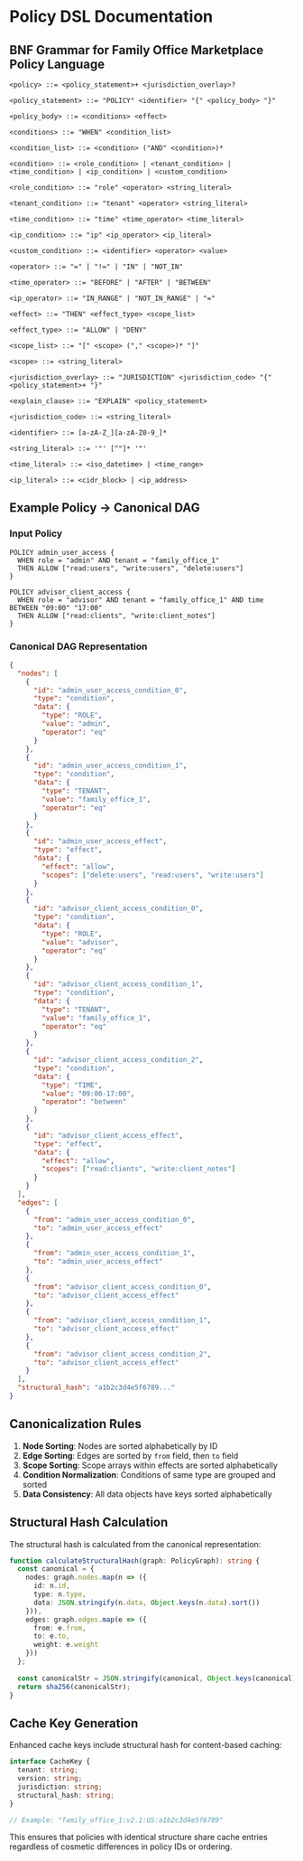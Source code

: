 # Policy DSL Documentation

## BNF Grammar for Family Office Marketplace Policy Language

```bnf
<policy> ::= <policy_statement>+ <jurisdiction_overlay>?

<policy_statement> ::= "POLICY" <identifier> "{" <policy_body> "}"

<policy_body> ::= <conditions> <effect>

<conditions> ::= "WHEN" <condition_list>

<condition_list> ::= <condition> ("AND" <condition>)*

<condition> ::= <role_condition> | <tenant_condition> | <time_condition> | <ip_condition> | <custom_condition>

<role_condition> ::= "role" <operator> <string_literal>

<tenant_condition> ::= "tenant" <operator> <string_literal>

<time_condition> ::= "time" <time_operator> <time_literal>

<ip_condition> ::= "ip" <ip_operator> <ip_literal>

<custom_condition> ::= <identifier> <operator> <value>

<operator> ::= "=" | "!=" | "IN" | "NOT_IN"

<time_operator> ::= "BEFORE" | "AFTER" | "BETWEEN"

<ip_operator> ::= "IN_RANGE" | "NOT_IN_RANGE" | "="

<effect> ::= "THEN" <effect_type> <scope_list>

<effect_type> ::= "ALLOW" | "DENY"

<scope_list> ::= "[" <scope> ("," <scope>)* "]"

<scope> ::= <string_literal>

<jurisdiction_overlay> ::= "JURISDICTION" <jurisdiction_code> "{" <policy_statement>+ "}"

<explain_clause> ::= "EXPLAIN" <policy_statement>

<jurisdiction_code> ::= <string_literal>

<identifier> ::= [a-zA-Z_][a-zA-Z0-9_]*

<string_literal> ::= '"' [^"]* '"'

<time_literal> ::= <iso_datetime> | <time_range>

<ip_literal> ::= <cidr_block> | <ip_address>
```

## Example Policy → Canonical DAG

### Input Policy
```
POLICY admin_user_access {
  WHEN role = "admin" AND tenant = "family_office_1"
  THEN ALLOW ["read:users", "write:users", "delete:users"]
}

POLICY advisor_client_access {
  WHEN role = "advisor" AND tenant = "family_office_1" AND time BETWEEN "09:00" "17:00"
  THEN ALLOW ["read:clients", "write:client_notes"]
}
```

### Canonical DAG Representation

```json
{
  "nodes": [
    {
      "id": "admin_user_access_condition_0",
      "type": "condition",
      "data": {
        "type": "ROLE",
        "value": "admin",
        "operator": "eq"
      }
    },
    {
      "id": "admin_user_access_condition_1", 
      "type": "condition",
      "data": {
        "type": "TENANT",
        "value": "family_office_1",
        "operator": "eq"
      }
    },
    {
      "id": "admin_user_access_effect",
      "type": "effect",
      "data": {
        "effect": "allow",
        "scopes": ["delete:users", "read:users", "write:users"]
      }
    },
    {
      "id": "advisor_client_access_condition_0",
      "type": "condition", 
      "data": {
        "type": "ROLE",
        "value": "advisor",
        "operator": "eq"
      }
    },
    {
      "id": "advisor_client_access_condition_1",
      "type": "condition",
      "data": {
        "type": "TENANT", 
        "value": "family_office_1",
        "operator": "eq"
      }
    },
    {
      "id": "advisor_client_access_condition_2",
      "type": "condition",
      "data": {
        "type": "TIME",
        "value": "09:00-17:00", 
        "operator": "between"
      }
    },
    {
      "id": "advisor_client_access_effect",
      "type": "effect",
      "data": {
        "effect": "allow",
        "scopes": ["read:clients", "write:client_notes"]
      }
    }
  ],
  "edges": [
    {
      "from": "admin_user_access_condition_0",
      "to": "admin_user_access_effect"
    },
    {
      "from": "admin_user_access_condition_1", 
      "to": "admin_user_access_effect"
    },
    {
      "from": "advisor_client_access_condition_0",
      "to": "advisor_client_access_effect"
    },
    {
      "from": "advisor_client_access_condition_1",
      "to": "advisor_client_access_effect" 
    },
    {
      "from": "advisor_client_access_condition_2",
      "to": "advisor_client_access_effect"
    }
  ],
  "structural_hash": "a1b2c3d4e5f6789..."
}
```

## Canonicalization Rules

1. **Node Sorting**: Nodes are sorted alphabetically by ID
2. **Edge Sorting**: Edges are sorted by `from` field, then `to` field  
3. **Scope Sorting**: Scope arrays within effects are sorted alphabetically
4. **Condition Normalization**: Conditions of same type are grouped and sorted
5. **Data Consistency**: All data objects have keys sorted alphabetically

## Structural Hash Calculation

The structural hash is calculated from the canonical representation:

```typescript
function calculateStructuralHash(graph: PolicyGraph): string {
  const canonical = {
    nodes: graph.nodes.map(n => ({
      id: n.id,
      type: n.type, 
      data: JSON.stringify(n.data, Object.keys(n.data).sort())
    })),
    edges: graph.edges.map(e => ({
      from: e.from,
      to: e.to,
      weight: e.weight
    }))
  };
  
  const canonicalStr = JSON.stringify(canonical, Object.keys(canonical).sort());
  return sha256(canonicalStr);
}
```

## Cache Key Generation

Enhanced cache keys include structural hash for content-based caching:

```typescript
interface CacheKey {
  tenant: string;
  version: string; 
  jurisdiction: string;
  structural_hash: string;
}

// Example: "family_office_1:v2.1:US:a1b2c3d4e5f6789"
```

This ensures that policies with identical structure share cache entries regardless of cosmetic differences in policy IDs or ordering.